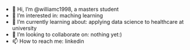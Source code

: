 - 👋 Hi, I’m @williamc1998, a masters student
- 👀 I’m interested in: maching learning
- 🌱 I’m currently learning about: applying data science to healthcare at university
- 💞️ I’m looking to collaborate on: nothing yet:)
- 📫 How to reach me: linkedin


